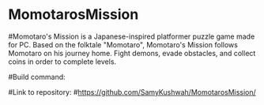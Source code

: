 # MomotarosMission

#Momotaro's Mission is a Japanese-inspired platformer puzzle game made for PC. Based on the folktale "Momotaro", Momotaro's Mission follows Momotaro on his journey home. Fight demons, evade obstacles, and collect coins in order to complete levels. 

#Build command:

#Link to repository:
#https://github.com/SamyKushwah/MomotarosMission/
